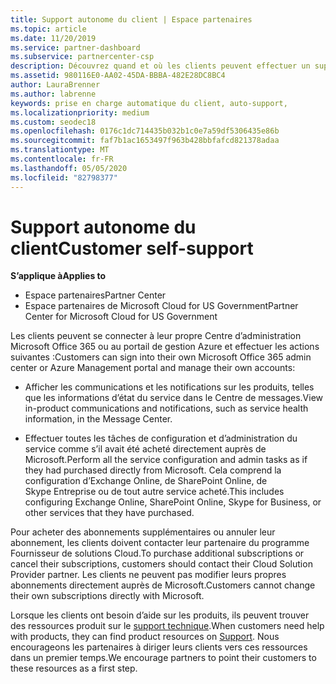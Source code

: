 ```yaml
---
title: Support autonome du client | Espace partenaires
ms.topic: article
ms.date: 11/20/2019
ms.service: partner-dashboard
ms.subservice: partnercenter-csp
description: Découvrez quand et où les clients peuvent effectuer un support autonome pour gérer leurs propres comptes et lorsqu’ils doivent contacter leur partenaire de fournisseur de solutions Cloud.
ms.assetid: 980116E0-AA02-45DA-BBBA-482E28DC8BC4
author: LauraBrenner
ms.author: labrenne
keywords: prise en charge automatique du client, auto-support,
ms.localizationpriority: medium
ms.custom: seodec18
ms.openlocfilehash: 0176c1dc714435b032b1c0e7a59df5306435e86b
ms.sourcegitcommit: faf7b1ac1653497f963b428bbfafcd821378adaa
ms.translationtype: MT
ms.contentlocale: fr-FR
ms.lasthandoff: 05/05/2020
ms.locfileid: "82798377"
---
```

# <a name="customer-self-support"></a><span data-ttu-id="cb57c-104">Support autonome du client</span><span class="sxs-lookup"><span data-stu-id="cb57c-104">Customer self-support</span></span>

<span data-ttu-id="cb57c-105">**S’applique à**</span><span class="sxs-lookup"><span data-stu-id="cb57c-105">**Applies to**</span></span>

-  <span data-ttu-id="cb57c-106">Espace partenaires</span><span class="sxs-lookup"><span data-stu-id="cb57c-106">Partner Center</span></span>
-  <span data-ttu-id="cb57c-107">Espace partenaires de Microsoft Cloud for US Government</span><span class="sxs-lookup"><span data-stu-id="cb57c-107">Partner Center for Microsoft Cloud for US Government</span></span>


<span data-ttu-id="cb57c-108">Les clients peuvent se connecter à leur propre Centre d’administration Microsoft Office 365 ou au portail de gestion Azure et effectuer les actions suivantes :</span><span class="sxs-lookup"><span data-stu-id="cb57c-108">Customers can sign into their own Microsoft Office 365 admin center or Azure Management portal and manage their own accounts:</span></span>

-   <span data-ttu-id="cb57c-109">Afficher les communications et les notifications sur les produits, telles que les informations d’état du service dans le Centre de messages.</span><span class="sxs-lookup"><span data-stu-id="cb57c-109">View in-product communications and notifications, such as service health information, in the Message Center.</span></span>

-   <span data-ttu-id="cb57c-110">Effectuer toutes les tâches de configuration et d’administration du service comme s’il avait été acheté directement auprès de Microsoft.</span><span class="sxs-lookup"><span data-stu-id="cb57c-110">Perform all the service configuration and admin tasks as if they had purchased directly from Microsoft.</span></span> <span data-ttu-id="cb57c-111">Cela comprend la configuration d’Exchange&nbsp;Online, de SharePoint&nbsp;Online, de Skype&nbsp;Entreprise ou de tout autre service acheté.</span><span class="sxs-lookup"><span data-stu-id="cb57c-111">This includes configuring Exchange Online, SharePoint Online, Skype for Business, or other services that they have purchased.</span></span>

<span data-ttu-id="cb57c-112">Pour acheter des abonnements supplémentaires ou annuler leur abonnement, les clients doivent contacter leur partenaire du programme Fournisseur de solutions Cloud.</span><span class="sxs-lookup"><span data-stu-id="cb57c-112">To purchase additional subscriptions or cancel their subscriptions, customers should contact their Cloud Solution Provider partner.</span></span> <span data-ttu-id="cb57c-113">Les clients ne peuvent pas modifier leurs propres abonnements directement auprès de Microsoft.</span><span class="sxs-lookup"><span data-stu-id="cb57c-113">Customers cannot change their own subscriptions directly with Microsoft.</span></span>

<span data-ttu-id="cb57c-114">Lorsque les clients ont besoin d’aide sur les produits, ils peuvent trouver des ressources produit sur le [support technique](https://partnercenter.microsoft.com/partner/support).</span><span class="sxs-lookup"><span data-stu-id="cb57c-114">When customers need help with products, they can find product resources on [Support](https://partnercenter.microsoft.com/partner/support).</span></span> <span data-ttu-id="cb57c-115">Nous encourageons les partenaires à diriger leurs clients vers ces ressources dans un premier temps.</span><span class="sxs-lookup"><span data-stu-id="cb57c-115">We encourage partners to point their customers to these resources as a first step.</span></span>

 

 



